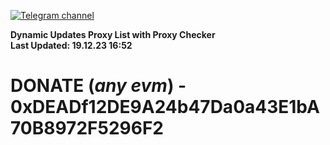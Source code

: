 [![Telegram channel](https://img.shields.io/endpoint?url=https://runkit.io/damiankrawczyk/telegram-badge/branches/master?url=https://t.me/n4z4v0d)](https://t.me/n4z4v0d) 

**Dynamic Updates Proxy List with Proxy Checker**  
**Last Updated: 19.12.23 16:52**

# DONATE (_any evm_) - 0xDEADf12DE9A24b47Da0a43E1bA70B8972F5296F2

